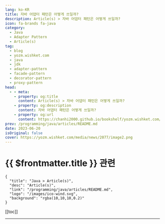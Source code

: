 ```yaml
---
lang: ko-KR
title: 자바 어댑터 패턴은 어떻게 쓰일까?
description: Article(s) > 자바 어댑터 패턴은 어떻게 쓰일까?
icon: fa-brands fa-java
category: 
  - Java
  - Adapter Pattern
  - Article(s)
tag: 
  - blog
  - yozm.wishket.com
  - java
  - jdk
  - adapter-pattern
  - facade-pattern
  - decorator-pattern
  - proxy-pattern
head:
  - - meta:
    - property: og:title
      content: Article(s) > 자바 어댑터 패턴은 어떻게 쓰일까?
    - property: og:description
      content: 자바 어댑터 패턴은 어떻게 쓰일까?
    - property: og:url
      content: https://chanhi2000.github.io/bookshelf/yozm.wishket.com/2077.html
prev: /programming/java/articles/README.md
date: 2023-06-20
isOriginal: false
cover: https://yozm.wishket.com/media/news/2077/image2.png
---
```


# {{ $frontmatter.title }} 관련

```component VPCard
{
  "title": "Java > Article(s)",
  "desc": "Article(s)",
  "link": "/programming/java/articles/README.md",
  "logo": "/images/ico-wind.svg",
  "background": "rgba(10,10,10,0.2)"
}
```

[[toc]]

---

<SiteInfo
  name="자바 어댑터 패턴은 어떻게 쓰일까? | 요즘IT"
  desc="이번 글을 시작으로 실제 자바 프로젝트에서 디자인 패턴을 어떻게 사용하는지 정리하고자 합니다. 첫 번째 주제로 자바 라이브러리와 프레임워크에서 자주 쓰이는 어댑터 패턴(Adapter Pattern)에 대해 알아볼 텐데요. 이후 몇 편의 자바 디자인 패턴 시리즈를 통해 각 디자인 패턴의 장단점과 구현 방법을 정리하고, 실제 프로젝트에서 어떻게 활용하는지 살펴보겠습니다."
  url="https://yozm.wishket.com/magazine/detail/2077/"
  logo="https://yozm.wishket.com/static/renewal/img/global/gnb_yozmit.svg"
  preview="https://yozm.wishket.com/media/news/2077/image2.png"/>

<!-- TODO: 작성 -->

